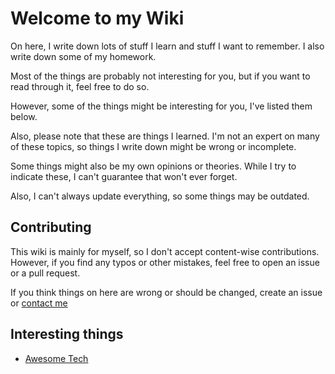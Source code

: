 # Welcome to my Wiki

On here, I write down lots of stuff I learn and stuff I want to remember. I also write down some of my homework.

Most of the things are probably not interesting for you, but if you want to read through it, feel free to do so.

However, some of the things might be interesting for you, I've listed them below.

Also, please note that these are things I learned. I'm not an expert on many of these topics, so things I write down might be wrong or incomplete.

Some things might also be my own opinions or theories. While I try to indicate these, I can't guarantee that won't ever forget.

Also, I can't always update everything, so some things may be outdated.

## Contributing

This wiki is mainly for myself, so I don't accept content-wise contributions. However, if you find any typos or other mistakes, feel free to open an issue or a pull request.

If you think things on here are wrong or should be changed, create an issue or [contact me](/contact)

## Interesting things

- [Awesome Tech](/docs/tech/awesome)
